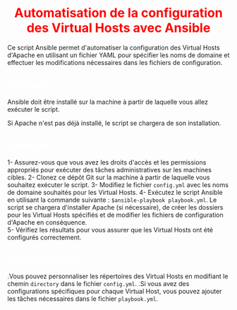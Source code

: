 <div style="text-align: center;">
                                <span style="color: red;">

# Automatisation de la configuration des Virtual Hosts avec Ansible

</span>
</div>
Ce script Ansible permet d'automatiser la configuration des Virtual Hosts d'Apache                                      en utilisant un fichier YAML pour spécifier les noms de domaine et effectuer les                                    modifications nécessaires dans les fichiers de configuration.
<div>
<span style="color: white;">

## Prérequis :

</span>
</div>

<p>Ansible doit être installé sur la machine à partir de laquelle vous allez exécuter le script.</p>
<p>Si Apache n'est pas déjà installé, le script se chargera de son installation.</p>

<span style="color: white;">

## Utilisation :

</span>

 1- Assurez-vous que vous avez les droits d'accès et les permissions appropriés pour exécuter des tâches administratives sur les machines cibles.
 2- Clonez ce dépôt Git sur la machine à partir de laquelle vous souhaitez exécuter le script.
 3- Modifiez le fichier `config.yml` avec les noms de domaine souhaités pour les Virtual Hosts. 
 4- Exécutez le script Ansible en utilisant la commande suivante : `$ansible-playbook playbook.yml`.                   Le script se chargera d'installer Apache (si nécessaire), de créer les dossiers pour les Virtual Hosts spécifiés et de modifier les fichiers de configuration d'Apache en conséquence.         
 5- Vérifiez les résultats pour vous assurer que les Virtual Hosts ont été configurés correctement.

<span style="color: white;">

## Personnalisation :

</span>

.Vous pouvez personnaliser les répertoires des Virtual Hosts en modifiant le chemin `directory` dans le fichier `config.yml`.
.Si vous avez des configurations spécifiques pour chaque Virtual Host, vous pouvez ajouter les tâches nécessaires dans le fichier `playbook.yml`.



